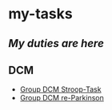 # my-tasks

***My duties are here***
---

## DCM

- [Group DCM Stroop-Task](https://alie8096.github.io/my-tasks/Stroop-Task-Practice3/Stroop-Task-Practice3.html)
- [Group DCM re-Parkinson](https://alie8096.github.io/my-tasks/blob/main/re-Parkinson/re-Parkinson.html)
